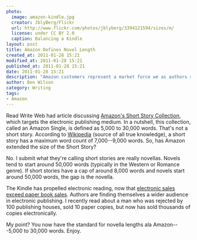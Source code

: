 ```yaml
---
photo:
  image: amazon-kindle.jpg
  creator: JblyBerg/Flickr
  url: http://www.flickr.com/photos/jblyberg/3394121594/sizes/m/
  license: under CC BY 2.0
  caption: Balancing a Kindle
layout: post
title: Amazon Defines Novel Length
created_at: 2011-01-28 15:21
modified_at: 2011-01-28 15:21
published_at: 2011-01-28 15:21
date: 2011-01-28 15:21
description: "Amazon customers represent a market force we as authors should listen to. And they are talking about the modern length of a novel."
author: Ben Wilson
category: Writing
tags:
- Amazon
---
```


Read Write Web had article discussing [Amazon's Short Story Collection](http://web.archive.org/web/20160312160849/http://readwrite.com/2011/01/26/amazon_launches_its_digital_short_story_collection), which targets the electronic publishing medium. In a nutshell, this collection, called an Amazon Single, is defined as 5,000 to 30,000 words. That's not a short story. According to [Wikipedia](http://bit.ly/i0yODm) (source of all true knowledge), a short story has a maximum word count of 7,000--9,000
words. So, has Amazon extended the size of the Short Story?

<!-- more -->

No. I submit what they're calling short stories are really  novellas. Novels
tend to start around 50,000 words (typically in the Western or Romance genre).
If short stories have a cap of around 8,000 words and novels start around 50,000
words, the gap is the novella.

The Kindle has propelled electronic reading, now that [electronic sales exceed
paper book sales](http://bit.ly/dM2Hlf). Authors are finding themselves a wider
audience in electronic publishing. I recently read about a man who was rejected
by 100 publishing houses, sold 10 paper copies, but now has sold thousands of
copies electronically.

My point? You now have the standard for novella lengths ala Amazon---5,000 to 30,000 words. Enjoy.
